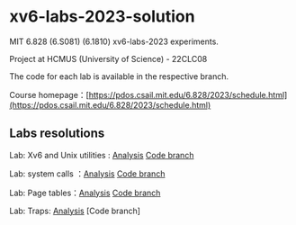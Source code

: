 # xv6-labs-2023-solution

MIT 6.828 (6.S081) (6.1810) xv6-labs-2023 experiments.

Project at HCMUS (University of Science) - 22CLC08

The code for each lab is available in the respective branch.

Course homepage：[https://pdos.csail.mit.edu/6.828/2023/schedule.html](https://pdos.csail.mit.edu/6.828/2023/schedule.html)

## Labs resolutions

Lab: Xv6 and Unix utilities : [Analysis](./doc/utils.md) [Code branch](https://github.com/Alrmendo/xv6-labs-2023-solution/tree/util)

Lab: system calls ：[Analysis](./doc/syscall.md) [Code branch](https://github.com/Alrmendo/xv6-labs-2023-solution/tree/syscall)

Lab: Page tables：[Analysis](./doc/pagetable.md) [Code branch](https://github.com/Alrmendo/xv6-labs-2023-solution/tree/pgtbl)

Lab: Traps: [Analysis](./doc/traps.md) [Code branch]
